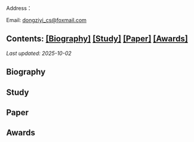 

Address：

Email: dongziyi_cs@foxmail.com



## Contents: [[Biography]](#Biography) [[Study]](#Study) [[Paper]](#Paper) [[Awards]](#Awards)
*Last updated: 2025-10-02*

<span id="Biography"></span>
## Biography

<span id="Study"></span>
## Study

<span id="Paper"></span>
## Paper

<span id="Awards"></span>
## Awards
